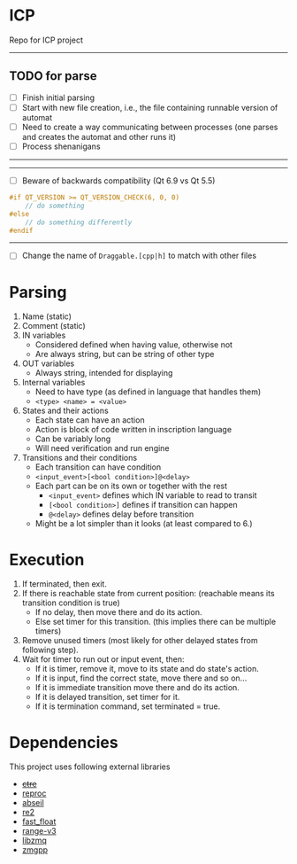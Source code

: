 # ICP
Repo for ICP project

---
## TODO for parse
- [ ] Finish initial parsing
- [ ] Start with new file creation, i.e., the file containing runnable version of automat
- [ ] Need to create a way communicating between processes (one parses and creates the automat and other runs it)
- [ ] Process shenanigans

---
---
- [ ] Beware of backwards compatibility (Qt 6.9 vs Qt 5.5)
```cpp
#if QT_VERSION >= QT_VERSION_CHECK(6, 0, 0)
	// do something
#else
	// do something differently
#endif
```
---
- [ ] Change the name of `Draggable.[cpp|h]` to match with other files

# Parsing

1. Name (static)
2. Comment (static)
3. IN variables
    - Considered defined when having value, otherwise not
    - Are always string, but can be string of other type
4. OUT variables
    - Always string, intended for displaying
5. Internal variables
    - Need to have type (as defined in language that handles them)
    - `<type> <name> = <value>`
6. States and their actions
    - Each state can have an action
    - Action is block of code written in inscription language
    - Can be variably long
    - Will need verification and run engine
7. Transitions and their conditions
    - Each transition can have condition
    - `<input_event>[<bool condition>]@<delay>`
    - Each part can be on its own or together with the rest
        - `<input_event>` defines which IN variable to read to transit
        - `[<bool condition>]` defines if transition can happen
        - `@<delay>` defines delay before transition
    - Might be a lot simpler than it looks (at least compared to 6.)

# Execution

1. If terminated, then exit.
2. If there is reachable state from current position: (reachable means its transition condition is true)
    - If no delay, then move there and do its action.
    - Else set timer for this transition. (this implies there can be multiple timers)
3. Remove unused timers (most likely for other delayed states from following step).
4. Wait for timer to run out or input event, then:
    - If it is timer, remove it, move to its state and do state's action.
    - If it is input, find the correct state, move there and so on...
    - If it is immediate transition move there and do its action.
    - If it is delayed transition, set timer for it.
    - If it is termination command, set terminated = true. 

# Dependencies
This project uses following external libraries
 - ~~[ctre](https://github.com/hanickadot/compile-time-regular-expressions/tree/main)~~
 - [reproc](https://github.com/DaanDeMeyer/reproc)
 - [abseil](https://abseil.io)
 - [re2](https://github.com/google/re2/tree/main)
 - [fast_float](https://github.com/fastfloat/fast_float)
 - [range-v3](https://github.com/ericniebler/range-v3)
 - [libzmq](https://github.com/zeromq/libzmq/tree/master)
 - [zmgpp](https://github.com/zeromq/zmqpp/tree/develop)
